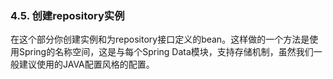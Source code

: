 ### 4.5. 创建repository实例

在这个部分你创建实例和为repository接口定义的bean。这样做的一个方法是使用Spring的名称空间，这是与每个Spring Data模块，支持存储机制，虽然我们一般建议使用的JAVA配置风格的配置。 
